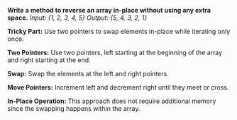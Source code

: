 **Write a method to reverse an array in-place without using any extra space.**
_Input: {1, 2, 3, 4, 5}
Output: {5, 4, 3, 2, 1}_

**Tricky Part:** Use two pointers to swap elements in-place while iterating only once.

**Two Pointers:** Use two pointers, left starting at the beginning of the array and right starting at the end.

**Swap:** Swap the elements at the left and right pointers.

**Move Pointers:** Increment left and decrement right until they meet or cross.

**In-Place Operation:** This approach does not require additional memory since the swapping happens within the array.
